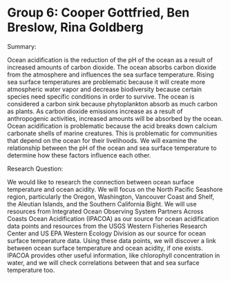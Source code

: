 
# Group 6: Cooper Gottfried, Ben Breslow, Rina Goldberg

Summary:

Ocean acidification is the reduction of the pH of the ocean as a result 
of increased amounts of carbon dioxide. The ocean absorbs carbon dioxide 
from the atmosphere and influences the sea surface temperature. Rising 
sea surface temperatures are problematic because it will create more 
atmospheric water vapor and decrease biodiversity because certain species 
need specific conditions in order to survive. The ocean is considered a 
carbon sink because phytoplankton absorb as much carbon as plants. As 
carbon dioxide emissions increase as a result of anthropogenic 
activities, increased amounts will be absorbed by the ocean. Ocean 
acidification is problematic because the acid breaks down calcium 
carbonate shells of marine creatures. This is problematic for communities 
that depend on the ocean for their livelihoods. We will examine the 
relationship between the pH of the ocean and sea surface temperature to 
determine how these factors influence each other. 

Research Question:

We would like to research the connection between ocean surface temperature and ocean acidity. We will focus on the North Pacific Seashore region, particularly the Oregon, Washington, Vancouver Coast and Shelf, the Aleutian Islands, and the Southern California Bight. We will use resources from Integrated Ocean Observing System Partners Across Coasts Ocean Acidification (IPACOA) as our source for ocean acidification data points and resources from the USGS Western Fisheries Research Center and US EPA Western Ecology Division as our source for ocean surface temperature data. Using these data points, we will discover a link between ocean surface temperature and ocean acidity, if one exists. IPACOA provides other useful information, like chlorophyll concentration in water, and we will check correlations between that and sea surface temperature too.
